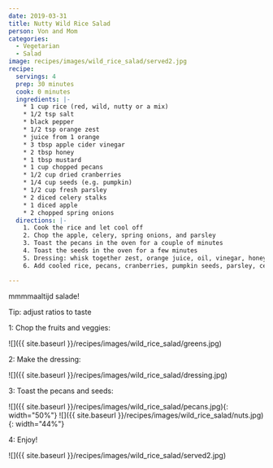 ```yaml
---
date: 2019-03-31
title: Nutty Wild Rice Salad
person: Von and Mom
categories:
  - Vegetarian
  - Salad
image: recipes/images/wild_rice_salad/served2.jpg
recipe:
  servings: 4
  prep: 30 minutes
  cook: 0 minutes
  ingredients: |-
    * 1 cup rice (red, wild, nutty or a mix)
    * 1/2 tsp salt
    * black pepper
    * 1/2 tsp orange zest
    * juice from 1 orange
    * 3 tbsp apple cider vinegar
    * 2 tbsp honey
    * 1 tbsp mustard
    * 1 cup chopped pecans
    * 1/2 cup dried cranberries
    * 1/4 cup seeds (e.g. pumpkin)
    * 1/2 cup fresh parsley
    * 2 diced celery stalks
    * 1 diced apple
    * 2 chopped spring onions
  directions: |-
    1. Cook the rice and let cool off
    2. Chop the apple, celery, spring onions, and parsley
    3. Toast the pecans in the oven for a couple of minutes
    4. Toast the seeds in the oven for a few minutes
    5. Dressing: whisk together zest, orange juice, oil, vinegar, honey, mustard, pepper, and salt
    6. Add cooled rice, pecans, cranberries, pumpkin seeds, parsley, celery, apple, and spring onion

---
```


mmmmaaltijd salade!

Tip: adjust ratios to taste

1: Chop the fruits and veggies:

![]({{ site.baseurl }}/recipes/images/wild_rice_salad/greens.jpg)

2: Make the dressing:

![]({{ site.baseurl }}/recipes/images/wild_rice_salad/dressing.jpg)

3: Toast the pecans and seeds:

![]({{ site.baseurl }}/recipes/images/wild_rice_salad/pecans.jpg){: width="50%"}
![]({{ site.baseurl }}/recipes/images/wild_rice_salad/nuts.jpg){: width="44%"}

4: Enjoy!

![]({{ site.baseurl }}/recipes/images/wild_rice_salad/served2.jpg)

